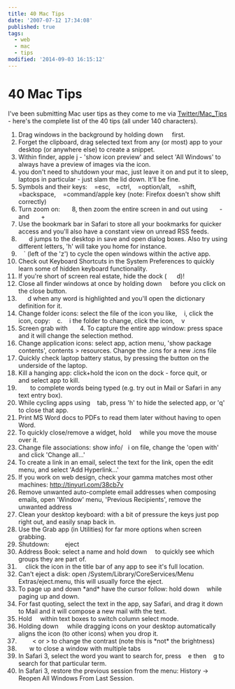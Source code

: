```yaml
---
title: 40 Mac Tips
date: '2007-07-12 17:34:08'
published: true
tags:
  - web
  - mac
  - tips
modified: '2014-09-03 16:15:12'
---
```

# 40 Mac Tips

I've been submitting Mac user tips as they come to me via [Twitter/Mac\_Tips](http://twitter.com/mac_tips) - here's the complete list of the 40 tips (all under 140 characters).


<!--more-->

<ol>
	<li>Drag windows in the background by holding down <img src="/images/mac_command.gif" height="12" width="12" /> first.</li>
	<li>Forget the clipboard, drag selected text from any (or most) app to your desktop (or anywhere else) to create a snippet.</li>
	<li>Within finder, apple j - 'show icon preview' and select 'All Windows' to always have a preview of images via the icon.</li>
	<li>you don't need to shutdown your mac, just leave it on and put it to sleep, laptops in particular - just slam the lid down. It'll be fine.</li>
	<li>Symbols and their keys: <img src="/images/mac_escape.gif" height="12" width="12" />=esc, <img src="/images/mac_ctrl.gif" height="12" width="9" />=ctrl, <img src="/images/mac_alt.gif" height="12" width="11" />=option/alt, <img src="/images/mac_shift.gif" height="12" width="12" />=shift, <img src="/images/mac_reset.gif" height="11" width="15" />=backspace, <img src="/images/mac_command.gif" height="12" width="12" />=command/apple key (note: Firefox doesn't show shift correctly)</li>
	<li>Turn zoom on: <img src="/images/mac_command.gif" height="12" width="12" /><img src="/images/mac_alt.gif" height="12" width="11" />8, then zoom the entire screen in and out using <img src="/images/mac_command.gif" height="12" width="12" /><img src="/images/mac_alt.gif" height="12" width="11" />- and <img src="/images/mac_command.gif" height="12" width="12" /><img src="/images/mac_alt.gif" height="12" width="11" />+</li>
	<li>Use the bookmark bar in Safari to store all your bookmarks for quicker access and you'll also have a constant view on unread RSS feeds.</li>
	<li><img src="/images/mac_shift.gif" height="12" width="12" /><img src="/images/mac_command.gif" height="12" width="12" />d jumps to the desktop in save and open dialog boxes.  Also try using different letters, 'h' will take you home for instance.</li>
	<li><img src="/images/mac_command.gif" height="12" width="12" />` (left of the 'z') to cycle the open windows within the active app.</li>
	<li>Check out Keyboard Shortcuts in the System Preferences to quickly learn some of hidden keyboard functionality.</li>
	<li>If you're short of screen real estate, hide the dock (<img src="/images/mac_alt.gif" height="12" width="11" /><img src="/images/mac_command.gif" height="12" width="12" />d)!</li>
	<li>Close all finder windows at once by holding down <img src="/images/mac_alt.gif" height="12" width="11" /> before you click on the close button.</li>
	<li><img src="/images/mac_ctrl.gif" height="12" width="9" /><img src="/images/mac_command.gif" height="12" width="12" />d when any word is highlighted and you'll open the dictionary definition for it.</li>
	<li>Change folder icons: select the file of the icon you like, <img src="/images/mac_command.gif" height="12" width="12" />i, click the icon, copy: <img src="/images/mac_command.gif" height="12" width="12" />c. <img src="/images/mac_command.gif" height="12" width="12" />i the folder to change, click the icon, <img src="/images/mac_command.gif" height="12" width="12" />v</li>
	<li>Screen grab with <img src="/images/mac_command.gif" height="12" width="12" /><img src="/images/mac_shift.gif" height="12" width="12" />4. To capture the entire app window: press space and it will change the selection method.</li>
	<li>Change application icons: select app, action menu, 'show package contents', contents &gt; resources. Change the .icns for a new .icns file</li>
	<li>Quickly check laptop battery status, by pressing the button on the underside of the laptop.</li>
	<li>Kill a hanging app: click+hold the icon on the dock - force quit, or <img src="/images/mac_command.gif" height="12" width="12" /><img src="/images/mac_alt.gif" height="12" width="11" /><img src="/images/mac_escape.gif" height="12" width="12" /> and select app to kill.</li>
	<li><img src="/images/mac_alt.gif" height="12" width="11" /><img src="/images/mac_escape.gif" height="12" width="12" /> to complete words being typed (e.g. try out in Mail or Safari in any text entry box).</li>
	<li>While cycling apps using <img src="/images/mac_command.gif" height="12" width="12" />tab, press 'h' to hide the selected app, or 'q' to close that app.</li>
	<li>Print MS Word docs to PDFs to read them later without having to open Word.</li>
	<li>To quickly close/remove a widget, hold <img src="/images/mac_alt.gif" height="12" width="11" /> while you move the mouse over it.</li>
	<li>Change file associations: show info/<img src="/images/mac_command.gif" height="12" width="12" />i on file, change the 'open with' and click 'Change all...'</li>
	<li>To create a link in an email, select the text for the link, open the edit menu, and select 'Add Hyperlink...'</li>
	<li>If you work on web design, check your gamma matches most other machines: <a href="http://tinyurl.com/38cb7v">http://tinyurl.com/38cb7v</a></li>
	<li>Remove unwanted auto-complete email addresses when composing emails, open 'Window' menu, 'Previous Recipients', remove the unwanted address</li>
	<li>Clean your desktop keyboard: with a bit of pressure the keys just pop right out, and easily snap back in.</li>
	<li>Use the Grab app (in Utilities) for far more options when screen grabbing.</li>
	<li>Shutdown: <img src="/images/mac_command.gif" height="12" width="12" /><img src="/images/mac_alt.gif" height="12" width="11" /><img src="/images/mac_ctrl.gif" height="12" width="9" />eject</li>
	<li>Address Book: select a name and hold down <img src="/images/mac_alt.gif" height="12" width="11" /> to quickly see which groups they are part of.</li>
	<li><img src="/images/mac_command.gif" height="12" width="12" /> click the icon in the title bar of any app to see it's full location.</li>
	<li>Can't eject a disk: open /System/Library/CoreServices/Menu Extras/eject.menu, this will usually force the eject.</li>
	<li>To page up and down *and* have the cursor follow: hold down <img src="/images/mac_ctrl.gif" height="12" width="9" /> while paging up and down.</li>
	<li>For fast quoting, select the text in the app, say Safari, and drag it down to Mail and it will compose a new mail with the text.</li>
	<li>Hold <img src="/images/mac_alt.gif" height="12" width="11" /> within text boxes to switch column select mode.</li>
	<li>Holding down <img src="/images/mac_command.gif" height="12" width="12" /> while dragging icons on your desktop automatically aligns the icon (to other icons) when you drop it.</li>
	<li><img src="/images/mac_command.gif" height="12" width="12" /><img src="/images/mac_alt.gif" height="12" width="11" /><img src="/images/mac_ctrl.gif" height="12" width="9" />&lt; or &gt; to change the contrast (note this is *not* the brightness)</li>
	<li><img src="/images/mac_ctrl.gif" height="12" width="9" /><img src="/images/mac_shift.gif" height="12" width="12" /> w to close a window with multiple tabs</li>
	<li>In Safari 3, select the word you want to search for, press <img src="/images/mac_command.gif" height="12" width="12" />e then <img src="/images/mac_command.gif" height="12" width="12" />g to search for that particular term.</li>
	<li>In Safari 3, restore the previous session from the menu: History -&gt; Reopen All Windows From Last Session.</li>
</ol>
